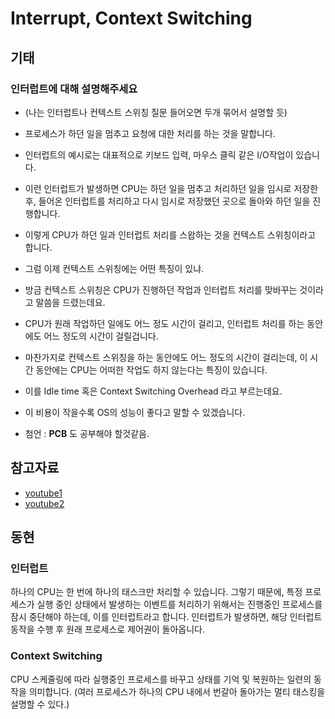 # Interrupt, Context Switching

## 기태

### 인터럽트에 대해 설명해주세요

- (나는 인터럽트나 컨텍스트 스위칭 질문 들어오면 두개 묶어서 설명할 듯)
- 프로세스가 하던 일을 멈추고 요청에 대한 처리를 하는 것을 말합니다.
- 인터럽트의 예시로는 대표적으로 키보드 입력, 마우스 클릭 같은 I/O작업이 있습니다.
- 이런 인터럽트가 발생하면 CPU는 하던 일을 멈추고 처리하던 일을 임시로 저장한 후, 들어온 인터럽트를 처리하고 다시 임시로 저장했던 곳으로 돌아와 하던 일을 진행합니다.
- 이렇게 CPU가 하던 일과 인터럽트 처리를 스왑하는 것을 컨텍스트 스위칭이라고 합니다.
- 그럼 이제 컨텍스트 스위칭에는 어떤 특징이 있냐.
- 방금 컨텍스트 스위칭은 CPU가 진행하던 작업과 인터럽트 처리를 맞바꾸는 것이라고 말씀을 드렸는데요.
- CPU가 원래 작업하던 일에도 어느 정도 시간이 걸리고, 인터럽트 처리를 하는 동안에도 어느 정도의 시간이 걸릴겁니다.
- 마찬가지로 컨텍스트 스위칭을 하는 동안에도 어느 정도의 시간이 걸리는데, 이 시간 동안에는 CPU는 어떠한 작업도 하지 않는다는 특징이 있습니다.
- 이를 Idle time 혹은 Context Switching Overhead 라고 부르는데요.
- 이 비용이 작을수록 OS의 성능이 좋다고 말할 수 있겠습니다.

- 첨언 : **PCB** 도 공부해야 할것같음.

## 참고자료

- [youtube1](https://www.youtube.com/watch?v=Na5BrdnB-eo&t=22s)
- [youtube2](https://www.youtube.com/watch?v=-4HKhwlH3FQ)

## 동현

### 인터럽트

하나의 CPU는 한 번에 하나의 태스크만 처리할 수 있습니다. 그렇기 때문에, 특정 프로세스가 실행 중인 상태에서 발생하는 이벤트를 처리하기 위해서는 진행중인 프로세스를 잠시 중단해야 하는데, 이를 인터럽트라고 합니다. 인터럽트가 발생하면, 해당 인터럽트 동작을 수행 후 원래 프로세스로 제어권이 돌아옵니다.

### Context Switching

CPU 스케줄링에 따라 실행중인 프로세스를 바꾸고 상태를 기억 및 복원하는 일련의 동작을 의미합니다. (여러 프로세스가 하나의 CPU 내에서 번갈아 돌아가는 멀티 태스킹을 설명할 수 있다.)
